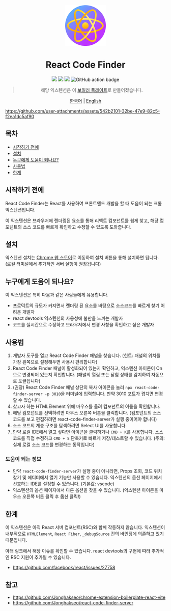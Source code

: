 <div align="center">
<img src="chrome-extension/public/icon-128.png" alt="logo"/>
<h1> React Code Finder</h1>

![](https://img.shields.io/badge/React-61DAFB?style=flat-square&logo=react&logoColor=black)
![](https://img.shields.io/badge/Typescript-3178C6?style=flat-square&logo=typescript&logoColor=white)
![](https://badges.aleen42.com/src/vitejs.svg)
![GitHub action badge](https://github.com/Jonghakseo/react-code-finder-extension/actions/workflows/build-zip.yml/badge.svg)

> 해당 익스텐션은 이 [보일러 플레이트](https://github.com/Jonghakseo/chrome-extension-boilerplate-react-vite)로 만들어졌습니다. 

[한국어](README-ko.md) | [English](README.md)

</div>

https://github.com/user-attachments/assets/542b2101-32be-47e9-82c5-f2ea1dc5af90

## 목차

- [시작하기 전에](#intro)
- [설치](#install)
- [누구에게 도움이 되나요?](#who-will-benefit)
- [사용법](#how-to-use)
- [한계](#limitations)

## 시작하기 전에 <a name="intro"></a>

React Code Finder는 React를 사용하여 프론트엔드 개발을 할 때 도움이 되는 크롬 익스텐션입니다. 

이 익스텐션은 브라우저에 렌더링된 요소를 통해 리액트 컴포넌트를 쉽게 찾고, 해당 컴포넌트의 소스 코드를 빠르게 확인하고 수정할 수 있도록 도와줍니다. 


## 설치 <a name="install"></a>

익스텐션 설치는 [Chrome 웹 스토어](https://chromewebstore.google.com/detail/react-code-finder/bbidpgoneibefablhfcnaennjkfbflmk)로 이동하여 설치 버튼을 통해 설치하면 됩니다. (로컬 터미널에서 추가적인 서버 실행이 권장됩니다)

## 누구에게 도움이 되나요? <a name="who-will-benefit"></a>

이 익스텐션은 특히 다음과 같은 사람들에게 유용합니다.

- 프로덕트의 규모가 커지면서 렌더링 된 요소를 바탕으로 소스코드를 빠르게 찾기 어려운 개발자
- react devtools 익스텐션의 사용성에 불만을 느끼는 개발자
- 코드를 실시간으로 수정하고 브라우저에서 변경 사항을 확인하고 싶은 개발자

## 사용법 <a name="how-to-use"></a>

1. 개발자 도구를 열고 React Code Finder 패널을 찾습니다. (힌트: 패널의 위치를 가장 왼쪽으로 설정해두면 사용시 편리합니다)
2. React Code Finder 패널이 활성화되어 있는지 확인하고, 익스텐션 아이콘이 On으로 변경되어 있는지 확인합니다. (패널의 열림 또는 닫힘 상태를 감지하여 자동으로 토글됩니다)
3. (권장) React Code Finder 패널 상단의 복사 아이콘을 눌러 `npx react-code-finder-server -p 3010`을 터미널에 입력합니다. 만약 3010 포트가 겹치면 변경할 수 있습니다.
4. 찾고자 하는 HTMLElement 위에 마우스를 올려 컴포넌트의 이름을 확인합니다.
5. 해당 컴포넌트를 선택하려면 마우스 오른쪽 버튼을 클릭합니다. (컴포넌트의 소스 코드를 보고 편집하려면 react-code-finder-server가 실행 중이어야 합니다)
6. 소스 코드의 계층 구조를 탐색하려면 Select UI를 사용합니다.
7. 만약 로컬 IDE에서 열고 싶다면 아이콘을 클릭하거나 `CMD + K`를 사용합니다. 소스 코드를 직접 수정하고 `CMD + S` 단축키로 빠르게 저장/테스트할 수 있습니다. (주의: 실제 로컬 소스 코드를 변경하는 동작입니다)

### 도움이 되는 정보

- 만약 `react-code-finder-server`가 실행 중이 아니라면, Props 조회, 코드 위치 찾기 및 에디터에서 열기 기능만 사용할 수 있습니다. 익스텐션의 옵션 페이지에서 선호하는 IDE를 설정할 수 있습니다. (기본값: vscode)
- 익스텐션의 옵션 페이지에서 다른 옵션을 찾을 수 있습니다. (익스텐션 아이콘을 마우스 오른쪽 버튼 클릭 후 옵션 클릭!)

## 한계 <a name="limitations"></a>

이 익스텐션은 아직 React 서버 컴포넌트(RSC)와 함께 작동하지 않습니다. 
익스텐션이 내부적으로 `HTMLElement`, `React Fiber`, `_debugSource` 간의 바인딩에 의존하고 있기 때문입니다.

아래 링크에서 해당 이슈를 확인할 수 있습니다. react devtools의 구현에 따라 추가적인 RSC 지원이 추가될 수 있습니다.

- https://github.com/facebook/react/issues/27758


## 참고

- https://github.com/Jonghakseo/chrome-extension-boilerplate-react-vite
- https://github.com/Jonghakseo/react-code-finder-server
